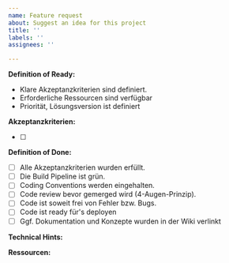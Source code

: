 ```yaml
---
name: Feature request
about: Suggest an idea for this project
title: ''
labels: ''
assignees: ''

---
```


**Definition of Ready:**
- Klare Akzeptanzkriterien sind definiert.
- Erforderliche Ressourcen sind verfügbar
- Priorität, Lösungsversion ist definiert

**Akzeptanzkriterien:**

- [ ] 

**Definition of Done:**

- [ ] Alle Akzeptanzkriterien wurden erfüllt.
- [ ] Die Build Pipeline ist grün.
- [ ] Coding Conventions werden eingehalten.
- [ ] Code review bevor gemerged wird (4-Augen-Prinzip).
- [ ] Code ist soweit frei von Fehler bzw. Bugs.
- [ ] Code ist ready für's deployen
- [ ] Ggf. Dokumentation und Konzepte wurden in der Wiki verlinkt

**Technical Hints:**

**Ressourcen:**